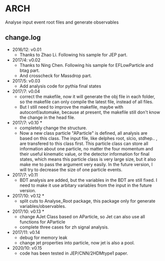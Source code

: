 # ARCH 
Analyse input event root files and generate observables

## change.log
- 2016/12:  v0.01 
    - Thanks to Zhao Li.   Following his sample for JEP part.
- 2017/4:   v0.02 
    - Thanks to Ning Chen. Following his sample for EFLowParticle and btag part. 
    - And crosscheck for Massdrop part.
- 2017/5:   v0.03 
    - Add analysis code for pythia final states
- 2017/7:   v0.04 
    - correct the makefile, now it will generate the obj file in each folder, so the makefile can only compile the latest file, instead of all files. 
    - But I still need to improve the makefile, maybe with autoconf/automake, because at present, the makefile still don't know the change in the head file.
- 2017/7:   v0.10 *
    - completely change the structure. 
    - Now a new class particle "AParticle" is defined, all analysis are based on this class. The input file, like delphes root, slcio, stdhep.. , are transfered to this class first.
      This particle class can store all information about one particle, no matter the four momentum and their useful  kinematic value, or the detector information for final states, which means this particle class is very large
            size, but it also make me to pass the argument very easily. In the future version, I will try to decrease the size of one particle events. 
- 2017/7:   v0.11 
    - BDT analysis are added, but the variables in the BDT are still fixed. I need to make it use arbitary variables from the input in the future version. 
- 2017/10:  v0.12 *
    - split cuts to Analyse_Root package, this package only for generate variables/observables. 
- 2017/10:  v0.13 *
    - change AJet Class based on AParticle, so Jet can also use all functions for AParticle
    - complete three cases for zh signal analysis.
- 2017/11: v0.14
    - debug for memory leak
    - change jet properties into particle, now jet is also a pool.
- 2020/10: v0.15
    - code has been tested in JEP/CNN/2HDMtype1 paper. 

